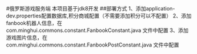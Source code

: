 #俄罗斯游戏服务端
本项目基于jdk8开发
##部署方式
1、添加application-dev.properties配置数据库,积分商城配置（不需要添加积分可以不配置）
2、添加fanbook机器人信息，在com.minghui.commons.constant.FanbookConstant.java 文件中配置
3、添加游戏图片信息，在com.minghui.commons.constant.FanbookPostConstant.java 文件中配置
